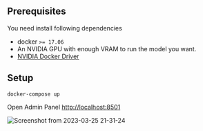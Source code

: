 ## Prerequisites
You need install following dependencies
* docker `>= 17.06`
* An NVIDIA GPU with enough VRAM to run the model you want.
* [NVIDIA Docker Driver](https://docs.nvidia.com/datacenter/tesla/tesla-installation-notes/index.html)

## Setup

`docker-compose up`

Open Admin Panel [http://localhost:8501](http://localhost:8501)

![Screenshot from 2023-03-25 21-31-24](https://user-images.githubusercontent.com/388154/227720212-7e7480a1-abb1-4baf-b971-d391ea8136c8.png)
